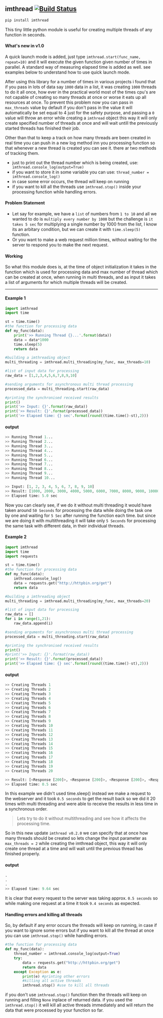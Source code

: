 ## imthread [![Build Status](https://travis-ci.org/joemccann/dillinger.svg?branch=master)](https://travis-ci.org/joemccann/dillinger)

```python
pip install imthread
```

This tiny little python module is useful for creating multiple threads of any function in seconds.

#### What's new in v1.0

A quick launch mode is added, just type ``imthread.start(func_name, repeat=10)`` and it will execute the given function given number of times in parallel. A standard way of measuring elapsed time is added as well. see examples below to understand how to use quick launch mode.

After using this library for a number of times in various projects i found that if you pass in lots of data say ``1000`` data in a list, it was creating ``1000`` threads to do it all once, how ever in the practical world most of the times cpu's are not capable of creating so many threads at once or worse it eats up all resources at once. To prevent this problem now you can pass in ``max_threads`` value by default if you don't pass in the value it will automatically be set equal to 4 just for the safety purpose, and passing a `0` value will throw an error  while creating a ``imthread`` object this way it will only create specified number of threads at once and will wait untill the previously started threads has finished their job.

Other than that to keep a track on how many threads are been created in real time you can push in a new log method inn you processing function so that whenever a new thread is created you can see it. there ar two methods of tracking them.

- just to print out the thread number which is being created, use: `` imthread.console_log(output=True)``
- if you want to store it in some variable you can use: ``thread_number = imthread.console_log()``
- in case some error occurs, the thread will keep on running
- if you want to kill all the threads use ``imthread.stop()`` inside your processing function while handling errors.

#### Problem Statement

- Let say  for example, we have a ``list`` of numbers from `1 to 10` and all we wanted to do is `multiply every number by 1000` but the  challenge is ``it takes 5 sec`` for multiplying a single number by 1000 from the list, I know its an arbitary condition, but we can create it with ``time.sleep(5)`` function.
- Or you want to make a web request million times, without waiting for the server to respond you to make the next request.

#### Working

So what this module does is, at the time of object initialization it takes in the function which is used for processing data and max number of thread which can be created at once, when running in multi threads, and as input it takes a list of arguments for which multiple threads will be created.

------

#### Example 1

```python
import imthread
import time

st = time.time()
#the function for processing data
def my_func(data):
    print('>> Running Thread {}...'.format(data))
    data = data*1000
    time.sleep(5)
    return data

#building a imthreading object
multi_threading = imthread.multi_threading(my_func, max_threads=10)

#list of input data for processing
raw_data = [1,2,3,4,5,6,7,8,9,10]

#sending arguments for asynchronous multi thread processing
processed_data = multi_threading.start(raw_data)

#printing the synchronised received results
print()
print('>> Input: {}'.format(raw_data))
print('>> Result: {}'.format(processed_data))
print('>> Elapsed time: {} sec'.format(round((time.time()-st),2)))
```

#### output

```python
>> Running Thread 1...
>> Running Thread 2...
>> Running Thread 3...
>> Running Thread 4...
>> Running Thread 5...
>> Running Thread 6...
>> Running Thread 7...
>> Running Thread 8...
>> Running Thread 9...
>> Running Thread 10...

>> Input: [1, 2, 3, 4, 5, 6, 7, 8, 9, 10]
>> Result: [1000, 2000, 3000, 4000, 5000, 6000, 7000, 8000, 9000, 10000]
>> Elapsed time: 5.0 sec
```

Now you can clearly see, if we do it without multi threading it would have taken around ``50 Seconds`` for processing the data while doing the task one by one and waiting for ``5 Sec`` after running the function each time. but since we are doing it with multithreading it will take only ``5 Seconds``  for processing the same task with different data, in their individual threads.

#### Example 2

````python
import imthread
import time
import requests

st = time.time()
#the function for processing data
def my_func(data):
    imthread.console_log()
    data = requests.get("http://httpbin.org/get")
    return data

#building a imthreading object
multi_threading = imthread.multi_threading(my_func, max_threads=20)

#list of input data for processing
raw_data = []
for i in range(1,21):
    raw_data.append(i)

#sending arguments for asynchronous multi thread processing
processed_data = multi_threading.start(raw_data)

#printing the synchronised received results
print()
#print('>> Input: {}'.format(raw_data))
print('>> Result: {}'.format(processed_data))
print('>> Elapsed time: {} sec'.format(round((time.time()-st),2)))

````

#### output

````python
>> Creating Threads 1
>> Creating Threads 2
>> Creating Threads 3
>> Creating Threads 4
>> Creating Threads 5
>> Creating Threads 6
>> Creating Threads 7
>> Creating Threads 8
>> Creating Threads 9
>> Creating Threads 10
>> Creating Threads 11
>> Creating Threads 12
>> Creating Threads 13
>> Creating Threads 14
>> Creating Threads 15
>> Creating Threads 16
>> Creating Threads 17
>> Creating Threads 18
>> Creating Threads 19
>> Creating Threads 20

>> Result: [<Response [200]>, <Response [200]>, <Response [200]>, <Response [200]>, <Response [200]>, <Response [200]>, <Response [200]>, <Response [200]>, <Response [200]>, <Response [200]>, <Response [200]>, <Response [200]>, <Response [200]>, <Response [200]>, <Response [200]>, <Response [200]>, <Response [200]>, <Response [200]>, <Response [200]>, <Response [200]>]
>> Elapsed time: 0.5 sec
````

In this example we didn't used time.sleep() instead we make a request to the webserver and it took ``0.5 seconds`` to get the result back so we did it 20 times with multi threading and were able to receive the results in less time in a synchronous order.

> Lets try to do it without multithreading and see how it affects the processing time.

So in this new update ``imthread v0.2.0``  we can specify that at once how many threads should be created so lets change the input parameter as ``max_threads = 2``  while creating the imthread object, this way it will only create one thread at a time and will wait until the previous thread has finished properly.

#### output

````python
.
.
.
>> Elapsed time: 9.64 sec
````

It is clear that every request to the server was taking approx. ``0.5 seconds`` so while making one request at a time it took ``9.4 seconds`` as expected.



#### Handling errors and killing all threads

So, by default if any error occurs the threads will keep on running, in case if you want to ignore some errors but if you want to kill all the thread at once you can use ``imthread.stop()`` while handling errors.

```python
#the function for processing data
def my_func(data):
    thread_number = imthread.console_log(output=True)
    try:
        data = requests.get("http://httpbin.org/get")
        return data
    except Exception as e:
        print(e) #printing other errors
        #killing all active threads
        imthread.stop() #use to kill all threads
```

if you don't use ``imthread.stop()`` function then the threads will keep on running and filling ``None`` inplace of returned data. if you used the ``imthread.stop()`` it will kill all active threads immediately and will return the data that were processed by your function so far.
